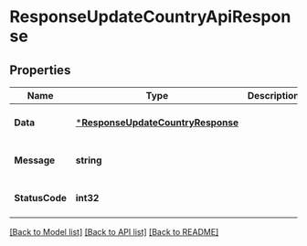 # ResponseUpdateCountryApiResponse

## Properties
Name | Type | Description | Notes
------------ | ------------- | ------------- | -------------
**Data** | [***ResponseUpdateCountryResponse**](response.UpdateCountryResponse.md) |  | [optional] [default to null]
**Message** | **string** |  | [optional] [default to null]
**StatusCode** | **int32** |  | [optional] [default to null]

[[Back to Model list]](../README.md#documentation-for-models) [[Back to API list]](../README.md#documentation-for-api-endpoints) [[Back to README]](../README.md)


